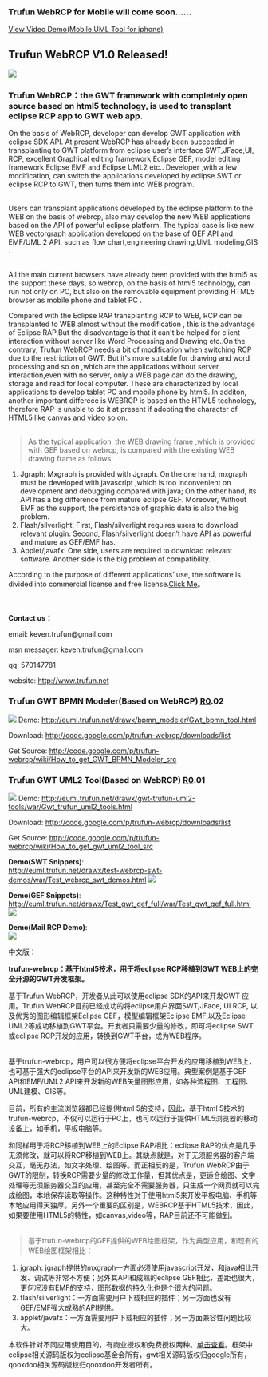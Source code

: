 ### Trufun WebRCP for Mobile will come soon...... ###
<a href='http://www.tudou.com/programs/view/popplayer.action?iid_code=7dskcX2K4fs&playTimePos=0.014455445544554454'>View Video Demo(Mobile UML Tool for iphone)</a>

## Trufun WebRCP V1.0 Released! ##
<img src='http://euml.trufun.net/drawx/webrcp1.png' border='0'>
<h3><p><b>  Trufun WebRCP：the GWT framework with completely open source based on html5 technology, is used to transplant eclipse RCP app to GWT web app.</b></h3>

<p>  On the basis of WebRCP, developer can develop GWT application with eclipse SDK API. At present WebRCP has already been succeeded in transplanting to GWT platform from eclipse user’s interface SWT,JFace,UI, RCP, excellent Graphical editing framework Eclipse GEF, model editing framework Eclipse EMF and Eclipse UML2 etc.. Developer ,with a few modification, can switch the applications developed by eclipse SWT or eclipse RCP to GWT, then turns them into WEB program.<br>
<br>
<p>  Users can transplant applications developed by the eclipse platform to the WEB on the basis of webrcp, also may develop the new WEB applications based on the API of powerful eclipse platform. The typical case is like new WEB vectorgraph application developed on the base of GEF API and EMF/UML 2 API, such as flow chart,engineering drawing,UML modeling,GIS .<br>
<br>
<p>  All the main current browsers have already been provided with the html5 as the support these days, so webrcp, on the basis of html5 technology, can run not only on PC, but also on the removable equipment providing HTML5 browser as mobile phone and tablet PC .<br>
<p>Compared with the Eclipse RAP transplanting RCP to WEB, RCP can be transplanted to WEB almost without the modification , this is the advantage of Eclipse RAP.But the disadvantage is that it can't be helped for client interaction without server like Word Processing and Drawing etc..On the contrary, Trufun WebRCP needs a bit of modification when switching RCP due to the restriction of GWT. But it's more suitable for drawing and word processing and so on ,which are the applications without server interaction,even with no server, only a WEB page can do the drawing, storage and read for local computer. These are characterized by local applications to develop tablet PC and mobile phone by html5. In additon, another important differece is WEBRCP is based on the HTML5 technology, therefore RAP is unable to do it at present if adopting the character of HTML5 like canvas and video so on.<br>
<br>
<blockquote>As the typical application, the WEB drawing frame ,which is provided with GEF based on webrcp, is compared with the existing WEB drawing frame as follows:<br>
</blockquote><ol><li>Jgraph: Mxgraph is provided with Jgraph. On the one hand, mxgraph must be developed with javascript ,which is too inconvenient on development and debugging compared with java; On the other hand, its API has a big difference from mature eclipse GEF. Moreover, Without EMF as the support, the persistence of graphic data is also the big problem.<br>
</li><li>Flash/silverlight: First, Flash/silverlight requires users to download relevant plugin. Second, Flash/silverlight doesn’t have API as powerful and mature as GEF/EMF has.<br>
</li><li>Applet/javafx: One side, users are required to download relevant software. Another side is the big problem of compatibility.</li></ol>

<p>  According to the purpose of different applications’ use, the software is divided into commercial license and free license.<a href='http://euml.trufun.net/drawx/license.htm'>Click Me</a>。<br>
<br>
<br>
<p><b>  Contact us：</b>
<p>  email:  keven.trufun@gmail.com<br>
<p>  msn messager:  keven.trufun@gmail.com<br>
<p>  qq: 570147781<br>
<p>  website: <a href='http://www.trufun.net'>http://www.trufun.net</a>
<p>

<h3>Trufun GWT BPMN Modeler(Based on WebRCP) <a href='https://code.google.com/p/trufun-webrcp/source/detail?r=0'>R0</a>.02</h3>
<img src='http://euml.trufun.net/drawx/bpmn.png' border='0'>
Demo: <a href='http://euml.trufun.net/drawx/bpmn_modeler/Gwt_bpmn_tool.html'>http://euml.trufun.net/drawx/bpmn_modeler/Gwt_bpmn_tool.html</a>
<p>Download: <a href='http://code.google.com/p/trufun-webrcp/downloads/list'>http://code.google.com/p/trufun-webrcp/downloads/list</a>
<p>Get Source: <a href='http://code.google.com/p/trufun-webrcp/wiki/How_to_get_GWT_BPMN_Modeler_src'>http://code.google.com/p/trufun-webrcp/wiki/How_to_get_GWT_BPMN_Modeler_src</a>

<h3>Trufun GWT UML2 Tool(Based on WebRCP) <a href='https://code.google.com/p/trufun-webrcp/source/detail?r=0'>R0</a>.01</h3>
<img src='http://euml.trufun.net/drawx/webrcp.png' border='0'>
Demo: <a href='http://euml.trufun.net/drawx/gwt-trufun-uml2-tools/war/Gwt_trufun_uml2_tools.html'>http://euml.trufun.net/drawx/gwt-trufun-uml2-tools/war/Gwt_trufun_uml2_tools.html</a>
<p>Download: <a href='http://code.google.com/p/trufun-webrcp/downloads/list'>http://code.google.com/p/trufun-webrcp/downloads/list</a>
<p>Get Source: <a href='http://code.google.com/p/trufun-webrcp/wiki/How_to_get_gwt_uml2_tool_src'>http://code.google.com/p/trufun-webrcp/wiki/How_to_get_gwt_uml2_tool_src</a>


<p><b>Demo(SWT Snippets)</b>:<br>
<a href='http://euml.trufun.net/drawx/test-webrcp-swt-demos/war/Test_webrcp_swt_demos.html'>
<a href='http://euml.trufun.net/drawx/test-webrcp-swt-demos/war/Test_webrcp_swt_demos.html'>http://euml.trufun.net/drawx/test-webrcp-swt-demos/war/Test_webrcp_swt_demos.html</a></a>
<img src='http://euml.trufun.net/drawx/sample_swt.png' border='0'>


<p><b>Demo(GEF Snippets)</b>:<br>
<a href='http://euml.trufun.net/drawx/Test_gwt_gef_full/war/Test_gwt_gef_full.html.html'>
<a href='http://euml.trufun.net/drawx/Test_gwt_gef_full/war/Test_gwt_gef_full.html'>http://euml.trufun.net/drawx/Test_gwt_gef_full/war/Test_gwt_gef_full.html</a></a>
<img src='http://euml.trufun.net/drawx/sample_gef.png' border='0'>

<p><b>Demo(Mail RCP Demo)</b>:<br>
<img src='http://euml.trufun.net/drawx/sample_rcp.png' border='0'>


中文版：<br>
<p><b>  trufun-webrcp：基于html5技术，用于将eclipse RCP移植到GWT WEB上的完全开源的GWT开发框架。</b>

<p>  基于Trufun WebRCP，开发者从此可以使用eclipse SDK的API来开发GWT 应用。Trufun WebRCP目前已经成功的将eclipse用户界面SWT,JFace, UI RCP, 以及优秀的图形编辑框架Eclipse GEF，模型编辑框架Eclipse EMF,以及Eclipse UML2等成功移植到GWT平台。开发者只需要少量的修改，即可将eclipse SWT或eclipse RCP开发的应用，转换到GWT平台，成为WEB程序。<br>
<br>
<p>  基于trufun-webrcp，用户可以很方便将eclipse平台开发的应用移植到WEB上，也可基于强大的eclipse平台的API来开发新的WEB应用。典型案例是基于GEF API和EMF/UML2 API来开发新的WEB矢量图形应用，如各种流程图、工程图、UML建模、GIS等。<br>
<p>  目前，所有的主流浏览器都已经提供html 5的支持，因此，基于html 5技术的trufun-webrcp，不仅可以运行于PC上，也可以运行于提供HTML5浏览器的移动设备上，如手机，平板电脑等。<br>
<p>  和同样用于将RCP移植到WEB上的Eclipse RAP相比：eclipse RAP的优点是几乎无须修改，就可以将RCP移植到WEB上。其缺点就是，对于无须服务器的客户端交互，毫无办法，如文字处理、绘图等。而正相反的是，Trufun WebRCP由于GWT的限制，转换RCP需要少量的修改工作量，但其优点是，更适合绘图、文字处理等无须服务器交互的应用，甚至完全不需要服务器，只生成一个网页就可以完成绘图，本地保存读取等操作。这种特性对于使用html5来开发平板电脑、手机等本地应用得天独厚。另外一个重要的区别是，WEBRCP基于HTML5技术，因此，如果要使用HTML5的特性，如canvas,video等，RAP目前还不可能做到。<br>
<br>
<blockquote>基于trufun-webrcp的GEF提供的WEB绘图框架，作为典型应用，和现有的WEB绘图框架相比：<br>
</blockquote><ol><li>jgraph: jgraph提供的mxgraph一方面必须使用javascript开发，和java相比开发、调试等非常不方便；另外其API和成熟的eclipse GEF相比，差距也很大，更何况没有EMF的支持，图形数据的持久化也是个很大的问题。<br>
</li><li>flash/silverlight：一方面需要用户下载相应的插件；另一方面也没有GEF/EMF强大成熟的API提供。<br>
</li><li>applet/javafx：一方面需要用户下载相应的插件；另一方面兼容性问题比较大。</li></ol>

<p>  本软件针对不同应用使用目的，有商业授权和免费授权两种。<a href='http://euml.trufun.net/drawx/license.txt'>单击查看</a>。框架中eclipse相关源码版权为eclipse基金会所有，gwt相关源码版权归google所有，qooxdoo相关源码版权归qooxdoo开发者所有。